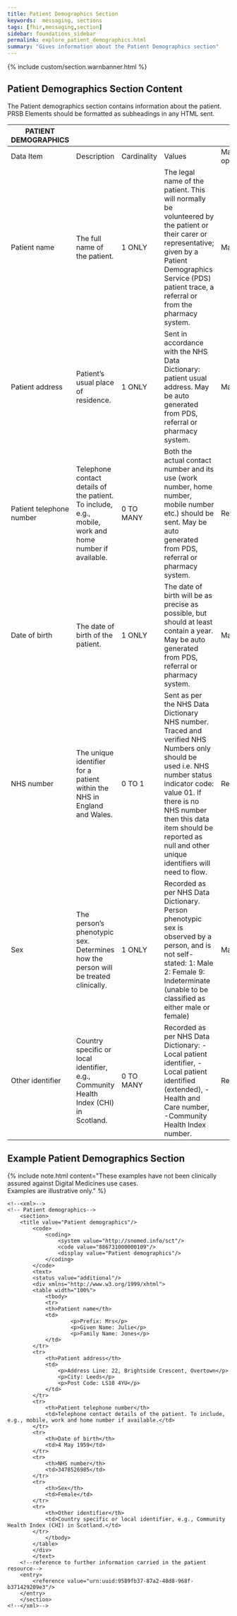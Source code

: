 ```yaml
---
title: Patient Demographics Section
keywords:  messaging, sections
tags: [fhir,messaging,section]
sidebar: foundations_sidebar
permalink: explore_patient_demographics.html
summary: "Gives information about the Patient Demographics section"
---
```

{% include custom/section.warnbanner.html %}


## Patient Demographics Section Content ##
The Patient demographics section contains information about the patient. PRSB Elements should be formatted as subheadings in any HTML sent.

| PATIENT   DEMOGRAPHICS   |                                                                                                            |             |                                                                                                                                                                                                                                                                                                                                       |                                  |                               |
|--------------------------|------------------------------------------------------------------------------------------------------------|-------------|---------------------------------------------------------------------------------------------------------------------------------------------------------------------------------------------------------------------------------------------------------------------------------------------------------------------------------------|----------------------------------|-------------------------------|
| Data Item                | Description                                                                                                | Cardinality | Values                                                                                                                                                                                                                                                                                                                                | Mandatory/required/     optional | FHIR Target                   |
| Patient name             | The   full name of the patient.                                                                            | 1   ONLY    | The   legal name of the patient. This will normally be volunteered by the patient   or their carer or representative; given by a Patient Demographics Service   (PDS) patient trace, a referral or from the pharmacy system.                                                                                                          | Mandatory                        | Paient.name                   |
| Patient address          | Patient’s   usual place of residence.                                                                      | 1   ONLY    | Sent   in accordance with the NHS Data Dictionary: patient usual address. May be   auto generated from PDS, referral or pharmacy system.                                                                                                                                                                                              | Mandatory                        | Patient.address               |
| Patient telephone number | Telephone   contact details of the patient. To include, e.g., mobile, work and home   number if available. | 0   TO MANY | Both   the actual contact number and its use (work number, home number, mobile   number etc.) should be sent. May be auto generated from PDS, referral or   pharmacy system.                                                                                                                                                          | Required                         | Patient.telecom               |
| Date of birth            | The   date of birth of the patient.                                                                        | 1   ONLY    | The   date of birth will be as precise as possible, but should at least contain a   year. May be auto generated from PDS, referral or pharmacy system.                                                                                                                                                                                | Mandatory                        | Patient.birthDate             |
| NHS number               | The   unique identifier for a patient within the NHS in England and Wales.                                 | 0   TO 1    | Sent as per the NHS Data Dictionary NHS number. Traced   and verified NHS Numbers only should be used i.e. NHS number status indicator   code: value 01. If there is no NHS number then this data item should be   reported as null and other unique identifiers will need to flow.                                                   | Required                         | Patient.identifier(NHSNumber) |
| Sex                      | The   person’s phenotypic sex. Determines how the person will be treated   clinically.                     | 1   ONLY    | Recorded   as per NHS Data Dictionary. Person phenotypic sex is observed by a person,   and is not self-stated:                                                                                                                 1: Male      2: Female      9: Indeterminate (unable to be classified as either male or female)       | Mandatory                        | Patient.gender                |
| Other identifier         | Country   specific or local identifier, e.g., Community Health Index (CHI) in   Scotland.                  | 0   TO MANY | Recorded   as per NHS Data Dictionary: - Local patient identifier, -Local patient   identified (extended), -Health and Care number, -Community Health Index   number.                                                                                                                                                                 | Required                         | Patient.identifier            |

## Example Patient Demographics Section ##

{% include note.html content="These examples have not been clinically assured against Digital Medicines use cases.<br/>Examples are illustrative only." %}

```
<!--<xml>-->
<!-- Patient demographics-->
	<section>
	<title value="Patient demographics"/>
		<code>
			<coding>
				<system value="http://snomed.info/sct"/>
				<code value="886731000000109"/>
				<display value="Patient demographics"/>
			</coding>
		</code>
		<text>
		<status value="additional"/>
		<div xmlns="http://www.w3.org/1999/xhtml">
		<table width="100%">
			<tbody>
			<tr>
			<th>Patient name</th>
			<td>	
					<p>Prefix: Mrs</p>
					<p>Given Name: Julie</p>
					<p>Family Name: Jones</p>
			</td>
		</tr>
		<tr>
			<th>Patient address</th>
			<td>
				<p>Address Line: 22, Brightside Crescent, Overtown</p>
				<p>City: Leeds</p>
				<p>Post Code: LS10 4YU</p>
			</td>
		</tr>
		<tr>
			<th>Patient telephone number</th>
			<td>Telephone contact details of the patient. To include, e.g., mobile, work and home number if available.</td>
		</tr>
		<tr>
			<th>Date of birth</th>
			<td>4 May 1959</td>
		</tr>
		<tr>
			<th>NHS number</th>
			<td>3478526985</td>
		</tr>
		<tr>
			<th>Sex</th>
			<td>Female</td>
		</tr>
		<tr>
			<th>Other identifier</th>
			<td>Country specific or local identifier, e.g., Community Health Index (CHI) in Scotland.</td>
		</tr>
			</tbody>
		</table>
		</div>
		</text>
	<!--reference to further information carried in the patient resource-->
	<entry>
		<reference value="urn:uuid:9589fb37-87a2-48d8-968f-b371429209e3"/>
	</entry>
	</section>
<!--</xml>-->
```